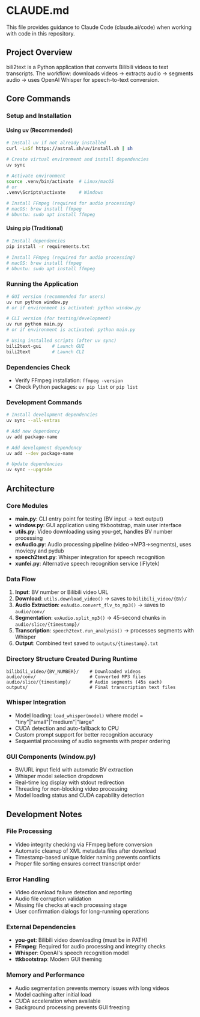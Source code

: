 # CLAUDE.md

This file provides guidance to Claude Code (claude.ai/code) when working with code in this repository.

## Project Overview
bili2text is a Python application that converts Bilibili videos to text transcripts. The workflow: downloads videos → extracts audio → segments audio → uses OpenAI Whisper for speech-to-text conversion.

## Core Commands

### Setup and Installation

#### Using uv (Recommended)
```bash
# Install uv if not already installed
curl -LsSf https://astral.sh/uv/install.sh | sh

# Create virtual environment and install dependencies
uv sync

# Activate environment
source .venv/bin/activate  # Linux/macOS
# or
.venv\Scripts\activate     # Windows

# Install FFmpeg (required for audio processing)
# macOS: brew install ffmpeg
# Ubuntu: sudo apt install ffmpeg
```

#### Using pip (Traditional)
```bash
# Install dependencies
pip install -r requirements.txt

# Install FFmpeg (required for audio processing)
# macOS: brew install ffmpeg
# Ubuntu: sudo apt install ffmpeg
```

### Running the Application
```bash
# GUI version (recommended for users)
uv run python window.py
# or if environment is activated: python window.py

# CLI version (for testing/development)
uv run python main.py
# or if environment is activated: python main.py

# Using installed scripts (after uv sync)
bili2text-gui    # Launch GUI
bili2text        # Launch CLI
```

### Dependencies Check
- Verify FFmpeg installation: `ffmpeg -version`
- Check Python packages: `uv pip list` or `pip list`

### Development Commands
```bash
# Install development dependencies
uv sync --all-extras

# Add new dependency
uv add package-name

# Add development dependency
uv add --dev package-name

# Update dependencies
uv sync --upgrade
```

## Architecture

### Core Modules
- **main.py**: CLI entry point for testing (BV input → text output)
- **window.py**: GUI application using ttkbootstrap, main user interface
- **utils.py**: Video downloading using you-get, handles BV number processing
- **exAudio.py**: Audio processing pipeline (video→MP3→segments), uses moviepy and pydub
- **speech2text.py**: Whisper integration for speech recognition
- **xunfei.py**: Alternative speech recognition service (iFlytek)

### Data Flow
1. **Input**: BV number or Bilibili video URL
2. **Download**: `utils.download_video()` → saves to `bilibili_video/{BV}/`
3. **Audio Extraction**: `exAudio.convert_flv_to_mp3()` → saves to `audio/conv/`
4. **Segmentation**: `exAudio.split_mp3()` → 45-second chunks in `audio/slice/{timestamp}/`
5. **Transcription**: `speech2text.run_analysis()` → processes segments with Whisper
6. **Output**: Combined text saved to `outputs/{timestamp}.txt`

### Directory Structure Created During Runtime
```
bilibili_video/{BV_NUMBER}/    # Downloaded videos
audio/conv/                    # Converted MP3 files
audio/slice/{timestamp}/       # Audio segments (45s each)
outputs/                       # Final transcription text files
```

### Whisper Integration
- Model loading: `load_whisper(model)` where model = "tiny"|"small"|"medium"|"large"
- CUDA detection and auto-fallback to CPU
- Custom prompt support for better recognition accuracy
- Sequential processing of audio segments with proper ordering

### GUI Components (window.py)
- BV/URL input field with automatic BV extraction
- Whisper model selection dropdown
- Real-time log display with stdout redirection
- Threading for non-blocking video processing
- Model loading status and CUDA capability detection

## Development Notes

### File Processing
- Video integrity checking via FFmpeg before conversion
- Automatic cleanup of XML metadata files after download
- Timestamp-based unique folder naming prevents conflicts
- Proper file sorting ensures correct transcript order

### Error Handling
- Video download failure detection and reporting
- Audio file corruption validation
- Missing file checks at each processing stage
- User confirmation dialogs for long-running operations

### External Dependencies
- **you-get**: Bilibili video downloading (must be in PATH)
- **FFmpeg**: Required for audio processing and integrity checks
- **Whisper**: OpenAI's speech recognition model
- **ttkbootstrap**: Modern GUI theming

### Memory and Performance
- Audio segmentation prevents memory issues with long videos
- Model caching after initial load
- CUDA acceleration when available
- Background processing prevents GUI freezing